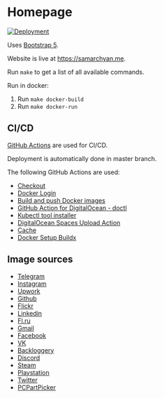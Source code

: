 # Homepage

[![Deployment](https://github.com/desecho/homepage/actions/workflows/deployment.yaml/badge.svg)](https://github.com/desecho/homepage/actions/workflows/deployment.yaml)

Uses [Bootstrap 5](https://getbootstrap.com/).

Website is live at <https://samarchyan.me>.

Run `make` to get a list of all available commands.

Run in docker:

1. Run `make docker-build`
2. Run `make docker-run`

## CI/CD

[GitHub Actions](https://github.com/features/actions) are used for CI/CD.

Deployment is automatically done in master branch.

The following GitHub Actions are used:

* [Checkout](https://github.com/marketplace/actions/checkout)
* [Docker Login](https://github.com/marketplace/actions/docker-login)
* [Build and push Docker images](https://github.com/marketplace/actions/build-and-push-docker-images)
* [GitHub Action for DigitalOcean - doctl](https://github.com/marketplace/actions/github-action-for-digitalocean-doctl)
* [Kubectl tool installer](https://github.com/marketplace/actions/kubectl-tool-installer)
* [DigitalOcean Spaces Upload Action](https://github.com/marketplace/actions/digitalocean-spaces-upload-action)
* [Cache](https://github.com/marketplace/actions/cache)
* [Docker Setup Buildx](https://github.com/marketplace/actions/docker-setup-buildx)

## Image sources

* [Telegram](https://telegram.org/)
* [Instagram](https://en.facebookbrand.com/instagram/assets/instagram)
* [Upwork](https://www.upwork.com/press#media-resources)
* [Github](https://github.com/logos)
* [Flickr](https://help.flickr.com/en_us/brand-guidelines-r1KCpZZvS)
* [Linkedin](https://brand.linkedin.com/downloads)
* [Fl.ru](https://www.fl.ru/)
* [Gmail](https://about.google/brand-resource-center/logos-list/)
* [Facebook](https://en.facebookbrand.com/facebookapp/assets/f-logo?audience=landing)
* [VK](https://vk.com/brand)
* [Backloggery](https://backloggery.com/games)
* [Discord](https://discord.com/branding)
* [Steam](https://partner.steamgames.com/doc/marketing/branding)
* [Playstation](https://www.playstation.com/)
* [Twitter](https://about.twitter.com/en/who-we-are/brand-toolkit)
* [PCPartPicker](https://pcpartpicker.com/)
